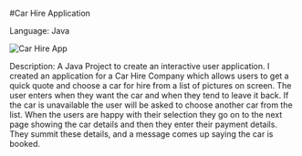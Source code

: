 #Car Hire Application

Language: Java

![Car Hire App](CarHireAppe.jpg)

Description: A Java Project to create an interactive user application. I created an application for a Car Hire Company which allows users to get a quick quote and choose a car for hire from a list of pictures on screen. The user enters when they want the car and when they tend to leave it back. If the car is unavailable the user will be asked to choose another car from the list. When the users are happy with their selection they go on to the next page showing the car details and then they enter their payment details. They summit these details, and a message comes up saying the car is booked.
